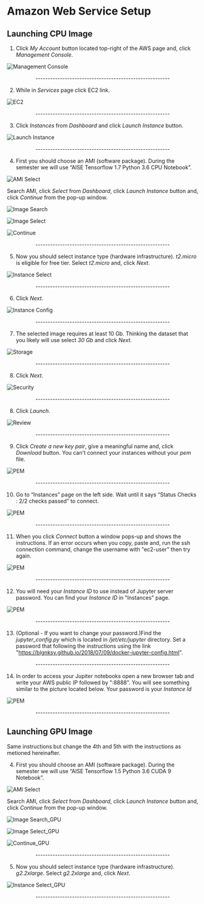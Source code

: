 # Amazon Web Service Setup

## Launching CPU Image

1. Click _My Account_ button located top-right of the AWS  page and, click _Management Console_.

![Management Console](/assets/AWS_Setup_F_18/001_Open_Management_Console.png?raw=true)

<p align='center'>-------------------------------------------------------</p>


2. While in _Services_ page click EC2 link.

![EC2](/assets/AWS_Setup_F_18/002_Open_EC2.png?raw=true)

<p align='center'>-------------------------------------------------------</p>


3. Click _Instances_ from _Dashboard_ and click _Launch Instance_ button.

![Launch Instance](/assets/AWS_Setup_F_18/003_Instances.png?raw=true)

<p align='center'>-------------------------------------------------------</p>


4. First you should choose an AMI (software package). During the semester we will use “AISE Tensorflow 1.7 Python 3.6 CPU Notebook”. 

![AMI Select](/assets/AWS_Setup_F_18/004_Instances_2.png?raw=true)

Search AMI, click _Select_ from _Dashboard_, click _Launch Instance_ button and, click _Continue_ from the pop-up window.

![Image Search](/assets/AWS_Setup_F_18/005_AISE_IMage_Search.png?raw=true)

![Image Select](/assets/AWS_Setup_F_18/006_AISE_Image_select.png?raw=true)

![Continue](/assets/AWS_Setup_F_18/007_AISE_Image_Continue.png?raw=true)

<p align='center'>-------------------------------------------------------</p>


5. Now you should select instance type (hardware infrastructure). _t2.micro_ is eligible for free tier. Select _t2.micro_ and, click _Next_.

![Instance Select](/assets/AWS_Setup_F_18/008_Instance_Select.png)

<p align='center'>-------------------------------------------------------</p>


6. Click _Next_.

![Instance Config](/assets/AWS_Setup_F_18/010_Configure_Instance.png)

<p align='center'>-------------------------------------------------------</p>


7. The selected image requires at least 10 Gb. Thinking the dataset that you likely will use select _30 Gb_ and click _Next_.

![Storage](/assets/AWS_Setup_F_18/009_Storage.png)

<p align='center'>-------------------------------------------------------</p>


8. Click _Next_.

![Security](/assets/AWS_Setup_F_18/011_Security.png)

<p align='center'>-------------------------------------------------------</p>


8. Click _Launch_.

![Review](/assets/AWS_Setup_F_18/012_Review.png)

<p align='center'>-------------------------------------------------------</p>

9. Click _Create a new key pair_, give a meaningful name and, click _Download_ button. You can't connect your instances without your _pem_ file.

![PEM](/assets/AWS_Setup_F_18/013_Pem.png)

<p align='center'>-------------------------------------------------------</p>


10. Go to “Instances” page on the left side. Wait until it says “Status Checks : 2/2 checks passed” to connect.

![PEM](/assets/AWS_Setup_F_18/014_Start.png)

<p align='center'>-------------------------------------------------------</p>


11. When you click _Connect_ button a window pops-up and shows the instructions. If an error occurs  when you copy, paste and, run the ssh connection command, change the username with "ec2-user" then try again.

![PEM](/assets/AWS_Setup_F_18/015_Connect.png)

<p align='center'>-------------------------------------------------------</p>

12. You will need your _Instance ID_ to use instead of Jupyter server password. You can find your _Instance ID_  in "Instances" page. 

![PEM](/assets/AWS_Setup_F_18/014_Start.png)

<p align='center'>-------------------------------------------------------</p>

13. (Optional - If you want to change your password.)Find the _jupyter_config.py_ which is located in _/jet/etc/jupyter_ directory. Set a password that following the instructions using the link "https://blgnksy.github.io/2018/07/09/docker-jupyter-config.html".  

<p align='center'>-------------------------------------------------------</p>

14. In order to access your Jupiter notebooks open a new browser tab and write your AWS public IP followed by ":8888". You will see something similar to the picture located below. Your password is your _Instance Id_

![PEM](/assets/AWS_Setup_F_18/017_jupy.png)

<p align='center'>-------------------------------------------------------</p>

## Launching GPU Image

Same instructions but change the 4th and 5th with the instructions as metioned hereinafter.

4. First you should choose an AMI (software package). During the semester we will use “AISE Tensorflow 1.5 Python 3.6 CUDA 9 Notebook”. 

![AMI Select](/assets/AWS_Setup_F_18/004_Instances_2.png?raw=true)

Search AMI, click _Select_ from _Dashboard_, click _Launch Instance_ button and, click _Continue_ from the pop-up window.

![Image Search_GPU](/assets/AWS_Setup_F_18/005_AISE_IMage_Search_gpu.png?raw=true)

![Image Select_GPU](/assets/AWS_Setup_F_18/006_AISE_Image_select_gpu.png?raw=true)

![Continue_GPU](/assets/AWS_Setup_F_18/007_AISE_Image_Continue_gpu.png?raw=true)

<p align='center'>-------------------------------------------------------</p>


5. Now you should select instance type (hardware infrastructure). _g2.2xlarge_. Select _g2.2xlarge_ and, click _Next_.

![Instance Select_GPU](/assets/AWS_Setup_F_18/008_Instance_Select_gpu.png)

<p align='center'>-------------------------------------------------------</p>
